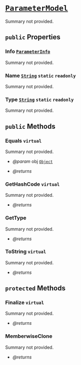 # <code><a href="ParameterModel.md">ParameterModel</a></code>

Summary not provided.

## `public` Properties

### Info <code><a href="..\..\..\..\..\System\Reflection\ParameterInfo.md">ParameterInfo</a></code>

Summary not provided.

### Name <code><a href="..\..\..\..\..\System\String.md">String</a></code> `static` `readonly`

Summary not provided.

### Type <code><a href="..\..\..\..\..\System\String.md">String</a></code> `static` `readonly`

Summary not provided.



## `public` Methods

### Equals `virtual`

Summary not provided.

- *@param* obj <code><a href="..\..\..\..\..\System\Object.md">Object</a></code>

- *@returns* 

### GetHashCode `virtual`

Summary not provided.

- *@returns* 

### GetType

Summary not provided.

- *@returns* 

### ToString `virtual`

Summary not provided.

- *@returns* 

## `protected` Methods

### Finalize `virtual`

Summary not provided.

- *@returns* 

### MemberwiseClone

Summary not provided.

- *@returns* 